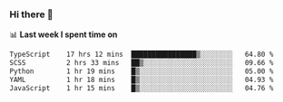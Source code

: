 ### Hi there 👋

<!--
**DBvc/DBvc** is a ✨ _special_ ✨ repository because its `README.md` (this file) appears on your GitHub profile.

Here are some ideas to get you started:

- 🔭 I’m currently working on ...
- 🌱 I’m currently learning ...
- 👯 I’m looking to collaborate on ...
- 🤔 I’m looking for help with ...
- 💬 Ask me about ...
- 📫 How to reach me: ...
- 😄 Pronouns: ...
- ⚡ Fun fact: ...
-->

📊 **Last week I spent time on**
<!--START_SECTION:waka-->

```txt
TypeScript    17 hrs 12 mins  ████████████████▒░░░░░░░░   64.80 %
SCSS          2 hrs 33 mins   ██▒░░░░░░░░░░░░░░░░░░░░░░   09.66 %
Python        1 hr 19 mins    █▒░░░░░░░░░░░░░░░░░░░░░░░   05.00 %
YAML          1 hr 18 mins    █▒░░░░░░░░░░░░░░░░░░░░░░░   04.93 %
JavaScript    1 hr 15 mins    █▒░░░░░░░░░░░░░░░░░░░░░░░   04.76 %
```

<!--END_SECTION:waka-->
